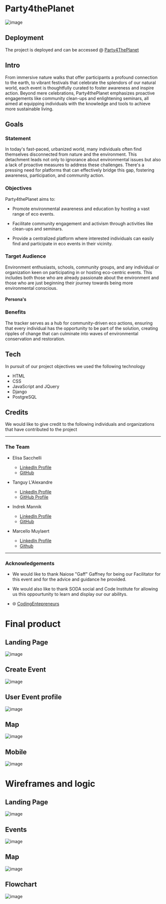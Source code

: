 # Party4thePlanet 
![image](static\images\final-landing.png)

## Deployment
The project is deployed and can be accessed @ [Party4ThePlanet](https://p4tp-7e492ba8bb6b.herokuapp.com/)


## Intro
From immersive nature walks that offer participants a profound connection to the earth, to vibrant festivals that celebrate the splendors of our natural world, each event is thoughtfully curated to foster awareness and inspire action. Beyond mere celebrations, Party4thePlanet emphasizes proactive engagements like community clean-ups and enlightening seminars, all aimed at equipping individuals with the knowledge and tools to achieve more sustainable living. 

## Goals

### Statement
In today's fast-paced, urbanized world, many individuals often find themselves disconnected from nature and the environment. This detachment leads not only to ignorance about environmental issues but also a lack of proactive measures to address these challenges. There's a pressing need for platforms that can effectively bridge this gap, fostering awareness, participation, and community action.

### Objectives
Party4thePlanet aims to:

- Promote environmental awareness and education by hosting a vast range of eco events.

- Facilitate community engagement and activism through activities like clean-ups and seminars.
  
- Provide a centralized platform where interested individuals can easily find and participate in eco events in their vicinity.

### Target Audience

Environment enthusiasts, schools, community groups, and any individual or organization keen on participating in or hosting eco-centric events. This includes both those who are already passionate about the environment and those who are just beginning their journey towards being more environmental conscious.

#### Persona's 

### Benefits

The tracker serves as a hub for community-driven eco actions, ensuring that every individual has the opportunity to be part of the solution, creating ripples of change that can culminate into waves of environmental conservation and restoration.

## Tech

In pursuit of our project objectives we used the following technology 
  - HTML
  - CSS
  - JavaScript and JQuery
  - Django
  - PostgreSQL

## Credits

We would like to give credit to the following individuals and organizations that have contributed to the project 
<hr>

### The Team 
- Elisa Sacchelli 
  - [LinkedIn Profile](https://www.linkedin.com/in/elisa-sacchelli)
  - [GitHub](https://github.com/EliSacch)
  
- Tanguy L'Alexandre
  - [LinkedIn Profile](https://www.linkedin.com/mwlite/in/tanguy-l-alexandre-a72694272)
  - [GitHub Profile](https://github.com/tlalexandre?tab=repositories)

- Indrek Mannik
  - [LinkedIn Profile](https://www.linkedin.com/in/indrek-mannik-038770259/)
  - [GitHub](https://github.com/Inc21)

- Marcello Muylaert
  - [LinkedIn Profile](https://www.linkedin.com/in/marcello-muylaert-519b71201/)
  - [Github](https://github.com/MarcelloMuy)

---

### Acknowledgements

- We would like to thank Naiose "Gaff" Gaffney for being our Facilitator for this  event and for the advice and guidance he provided.

- We would also like to thank SODA social and Code Institute for allowing us this oppourtunity to learn and display our our abilitys.


- 🌐 [CodingEntepreneurs](https://www.youtube.com/watch?v=ckPEY2KppHc)

# Final product
## Landing Page
![image](static\images\final-landing.png)
## Create Event 
![image](static\images\final-create-event.png)
## User Event profile
![image](static\images\final-event.png)
## Map
![image](static\images\final-map.png)
## Mobile
![image](static\images\final-mobile.png)

# Wireframes and logic
## Landing Page
![image](https://github.com/tlalexandre/Party4thePlanet/assets/120526785/5cce1629-967d-42db-9af3-20021876e885)
## Events
![image](https://github.com/tlalexandre/Party4thePlanet/assets/120526785/e1ab16c4-c568-450c-a0e6-cc0855492554)
## Map
![image](https://github.com/tlalexandre/Party4thePlanet/assets/120526785/e7c51291-fb77-43cf-914e-e0aac11ca898)
## Flowchart 
![image](static\images\flowchart.png)


